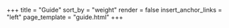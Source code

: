 +++
title = "Guide"
sort_by = "weight"
render = false
insert_anchor_links = "left"
page_template = "guide.html"
+++
